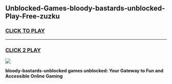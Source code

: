 
## Unblocked-Games-bloody-bastards-unblocked-Play-Free-zuzku
<h3>
<a href="https://premium76.site?title=bloody-bastards-unblocked&ref=20M">CLICK TO PLAY</a></h3>
<hr>

<h3>
<a href="https://premium76.site?title=bloody-bastards-unblocked&ref=20M">CLICK 2 PLAY</a>
  
</h3>

<a href="https://premium76.site?title=bloody-bastards-unblocked&ref=19M"><img src="https://clearcache.store/games.png"></a>


**bloody-bastards-unblocked games unblocked: Your Gateway to Fun and Accessible Online Gaming**
